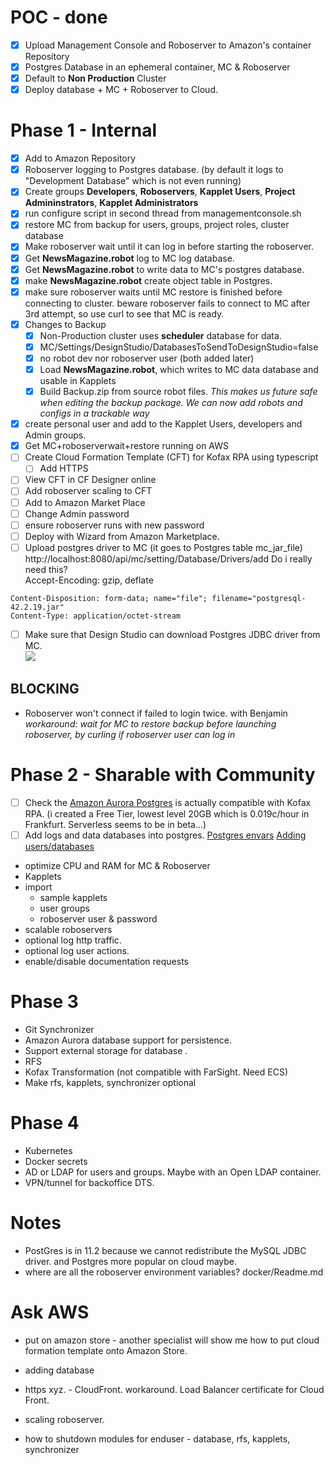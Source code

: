 # POC - done
* [x] Upload Management Console and Roboserver to Amazon's container Repository
* [x] Postgres Database in an ephemeral container, MC & Roboserver
* [x] Default to **Non Production** Cluster
* [x] Deploy database + MC + Roboserver to Cloud.

# Phase 1 - Internal
* [x] Add to Amazon Repository
* [x] Roboserver logging to Postgres database. (by default it logs to "Development Database" which is not even running)
* [x] Create groups **Developers**, **Roboservers**, **Kapplet Users**, **Project Admininstrators**, **Kapplet Administrators**
* [x] run configure script in second thread from managementconsole.sh
* [x] restore MC from backup for users, groups, project roles, cluster database
* [x] Make roboserver wait until it can log in before starting the roboserver. 
* [x] Get **NewsMagazine.robot** log to MC log database.
* [x] Get **NewsMagazine.robot** to  write data to MC's postgres database.
* [x] make **NewsMagazine.robot** create object table in Postgres.
* [x] make sure roboserver waits until MC restore is finished before connecting to cluster. beware roboserver fails to connect to MC after 3rd attempt, so use curl to see that MC is ready.
* [x] Changes to Backup
  * [x] Non-Production cluster uses **scheduler** database for data.
  * [x] MC/Settings/DesignStudio/DatabasesToSendToDesignStudio=false
  * [x] no robot dev nor roboserver user (both added later)
  * [x] Load **NewsMagazine.robot**, which writes to MC data database and usable in Kapplets
  * [x] Build Backup.zip from source robot files. *This makes us future safe when editing the backup package. We can now add robots and configs in a trackable way*
* [x] create personal user and add to the Kapplet Users, developers and Admin groups. 
* [x] Get MC+roboserverwait+restore running on AWS
* [ ] Create Cloud Formation Template  (CFT) for Kofax RPA using typescript
  * [ ] Add HTTPS
* [ ] View CFT in CF Designer online
* [ ] Add roboserver scaling to CFT
* [ ] Add to Amazon Market Place
* [ ] Change Admin password 
* [ ] ensure roboserver runs with new password
* [ ] Deploy with Wizard from Amazon Marketplace.  
* [ ] Upload postgres driver to MC (it goes to Postgres table mc_jar_file) http://localhost:8080/api/mc/setting/Database/Drivers/add  Do i really need this?  
Accept-Encoding: gzip, deflate 
```
Content-Disposition: form-data; name="file"; filename="postgresql-42.2.19.jar"
Content-Type: application/octet-stream
```
* [ ] Make sure that Design Studio can download Postgres JDBC driver from MC.  
![](../img/2021-09-29-15-25-02.png)
## BLOCKING
* Roboserver won't connect if failed to login twice. with Benjamin  
*workaround: wait for MC to restore backup before launching roboserver, by curling if roboserver user can log in*

# Phase 2 - Sharable with Community
* [ ] Check the [Amazon Aurora Postgres](https://docs.aws.amazon.com/AmazonRDS/latest/AuroraUserGuide/Aurora.AuroraPostgreSQL.html) is actually compatible with Kofax RPA. (i created a Free Tier, lowest level 20GB which is 0.019c/hour in Frankfurt. Serverless seems to be in beta...)
* [ ] Add logs and data databases into postgres. [Postgres envars](https://www.postgresql.org/docs/current/libpq-envars.html) [Adding users/databases](https://hub.docker.com/_/postgres)
* optimize CPU and RAM for MC & Roboserver
* Kapplets
* import 
  * sample kapplets
  * user groups
  * roboserver user & password
* scalable roboservers
* optional log http traffic.
* optional log user actions.
* enable/disable documentation requests

# Phase 3
* Git Synchronizer
* Amazon Aurora database support for persistence.
* Support external storage for database .
* RFS
* Kofax Transformation (not compatible with FarSight. Need ECS)
* Make rfs, kapplets, synchronizer optional

# Phase 4
* Kubernetes
* Docker secrets
* AD or LDAP for users and groups. Maybe with an Open LDAP container.
* VPN/tunnel for backoffice DTS.

# Notes
* PostGres is in 11.2 because we cannot redistribute the MySQL JDBC driver. and Postgres more popular on cloud maybe.
* where are all the roboserver environment variables? docker/Readme.md

# Ask AWS
* put on amazon store - another specialist will show me how to put cloud formation template onto Amazon Store.
* adding database
* https xyz. - CloudFront. workaround. Load Balancer certificate for Cloud Front. 
* scaling roboserver.


* how to shutdown modules for enduser - database, rfs, kapplets, synchronizer
